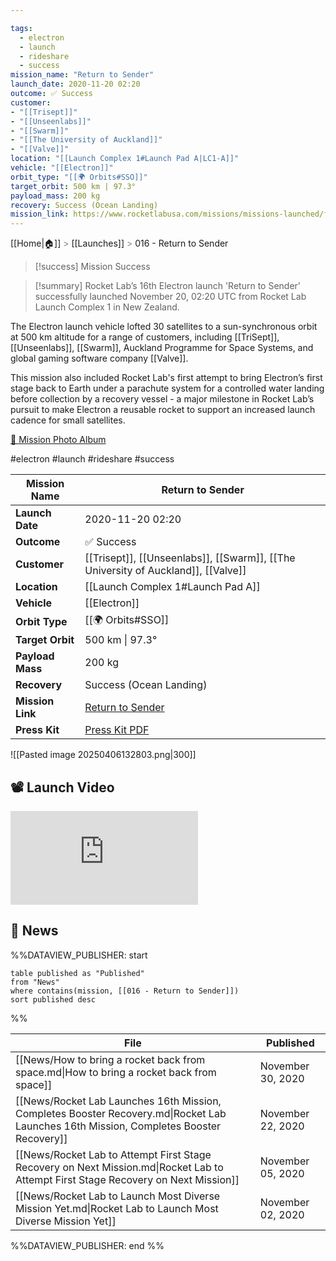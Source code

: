 ```yaml
---

tags:
  - electron
  - launch
  - rideshare
  - success
mission_name: "Return to Sender"
launch_date: 2020-11-20 02:20
outcome: ✅ Success
customer: 
- "[[Trisept]]"
- "[[Unseenlabs]]"
- "[[Swarm]]"
- "[[The University of Auckland]]"
- "[[Valve]]"
location: "[[Launch Complex 1#Launch Pad A|LC1-A]]"
vehicle: "[[Electron]]"
orbit_type: "[[🌍 Orbits#SSO]]"
target_orbit: 500 km | 97.3°
payload_mass: 200 kg
recovery: Success (Ocean Landing)
mission_link: https://www.rocketlabusa.com/missions/missions-launched/flight-16/
---
```

[[Home|🏠]]  <span style="color: LightSlateGray">></span>  <span class="no-hover">[[Launches]]</span>  <span style="color: LightSlateGray">></span>  016 - Return to Sender

>[!success] Mission Success

>[!summary]
Rocket Lab’s 16th Electron launch 'Return to Sender' successfully launched November 20, 02:20 UTC from Rocket Lab Launch Complex 1 in New Zealand.
>
The Electron launch vehicle lofted 30 satellites to a sun-synchronous orbit at 500 km altitude for a range of customers, including [[TriSept]], [[Unseenlabs]], [[Swarm]], Auckland Programme for Space Systems, and global gaming software company [[Valve]]. 
>
This mission also included Rocket Lab's first attempt to bring Electron’s first stage back to Earth under a parachute system for a controlled water landing before collection by a recovery vessel - a major milestone in Rocket Lab’s pursuit to make Electron a reusable rocket to support an increased launch cadence for small satellites.
>
[📸 Mission Photo Album](https://www.flickr.com/photos/rocketlab/albums/72157716860025163/)


#electron #launch #rideshare #success

| **Mission Name** | Return to Sender                                                                                   |
| ---------------- | -------------------------------------------------------------------------------------------------- |
| **Launch Date**  | 2020-11-20 02:20                                                                                   |
| **Outcome**      | ✅ Success                                                                                          |
| **Customer**     | [[Trisept]], [[Unseenlabs]], [[Swarm]], [[The University of Auckland]], [[Valve]]                  |
| **Location**     | [[Launch Complex 1#Launch Pad A]]                                                                  |
| **Vehicle**      | [[Electron]]                                                                                       |
| **Orbit Type**   | [[🌍 Orbits#SSO]]                                                                                  |
| **Target Orbit** | 500 km &#124; 97.3°                                                                                |
| **Payload Mass** | 200 kg                                                                                             |
| **Recovery**     | Success (Ocean Landing)                                                                            |
| **Mission Link** | [Return to Sender](https://www.rocketlabusa.com/missions/missions-launched/flight-16/)             |
| **Press Kit**    | [Press Kit PDF](https://rocketlabcorp.com/assets/Uploads/Return-to-Sender-Press-Kit-RL-Final3.pdf) |

![[Pasted image 20250406132803.png|300]]


## 📽️ Launch Video
<div class="responsive-video">
<iframe src="https://www.youtube.com/embed/eZGI_lHGltA" title="Rocket Lab&#39;s Electron - Return to Sender Mission" frameborder="0" allow="accelerometer; autoplay; clipboard-write; encrypted-media; gyroscope; picture-in-picture; web-share" referrerpolicy="strict-origin-when-cross-origin" allowfullscreen></iframe>     
</div>

## 📰 News
%%DATAVIEW_PUBLISHER: start
```
table published as "Published"
from "News"
where contains(mission, [[016 - Return to Sender]])
sort published desc
```
%%

| File                                                                                                                                   | Published         |
| -------------------------------------------------------------------------------------------------------------------------------------- | ----------------- |
| [[News/How to bring a rocket back from space.md\|How to bring a rocket back from space]]                                               | November 30, 2020 |
| [[News/Rocket Lab Launches 16th Mission, Completes Booster Recovery.md\|Rocket Lab Launches 16th Mission, Completes Booster Recovery]] | November 22, 2020 |
| [[News/Rocket Lab to Attempt First Stage Recovery on Next Mission.md\|Rocket Lab to Attempt First Stage Recovery on Next Mission]]     | November 05, 2020 |
| [[News/Rocket Lab to Launch Most Diverse Mission Yet.md\|Rocket Lab to Launch Most Diverse Mission Yet]]                               | November 02, 2020 |

%%DATAVIEW_PUBLISHER: end %%
